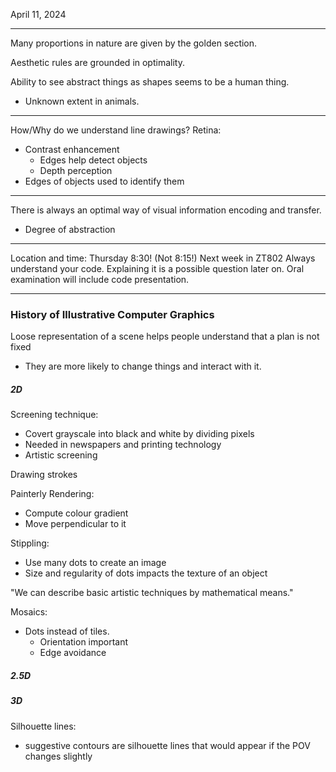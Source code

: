 April 11, 2024
***
Many proportions in nature are given by the golden section.

Aesthetic rules are grounded in optimality.

Ability to see abstract things as shapes seems to be a human thing.
- Unknown extent in animals.

***
How/Why do we understand line drawings?
Retina:
- Contrast enhancement
	- Edges help detect objects
	- Depth perception
- Edges of objects used to identify them
***
There is always an optimal way of visual information encoding and transfer.
- Degree of abstraction
***
Location and time:
Thursday 8:30! (Not 8:15!)
Next week in ZT802
Always understand your code. Explaining it is a possible question later on.
Oral examination will include code presentation.
***
### History of Illustrative Computer Graphics

Loose representation of a scene helps people understand that a plan is not fixed
- They are more likely to change things and interact with it.

##### 2D
Screening technique:
- Covert grayscale into black and white by dividing pixels
- Needed in newspapers and printing technology
- Artistic screening

Drawing strokes

Painterly Rendering:
- Compute colour gradient
- Move perpendicular to it

Stippling:
- Use many dots to create an image
- Size and regularity of dots impacts the texture of an object

"We can describe basic artistic techniques by mathematical means."

Mosaics:
- Dots instead of tiles.
	- Orientation important
	- Edge avoidance

##### 2.5D

##### 3D
Silhouette lines:
- suggestive contours are silhouette lines that would appear if the POV changes slightly
